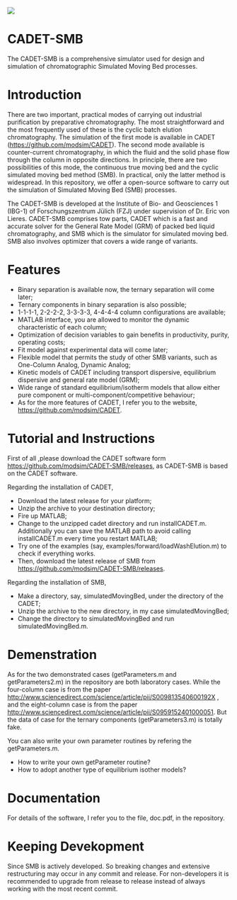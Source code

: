 ![](https://github.com/modsim/CADET/blob/master/doc/logo/CADET-GitHub.png)

# CADET-SMB
The CADET-SMB is a comprehensive simulator used for design and simulation of chromatographic Simulated Moving Bed processes. 

# Introduction

There are two important, practical modes of carrying out industrial purification by preparative chromatography. The most straightforward and the most frequently used of these is the cyclic batch elution chromatography. The simulation of the first mode is available in CADET (https://github.com/modsim/CADET). The second mode available is counter-current chromatography, in which the fluid and the solid phase flow through the column in opposite directions. In principle, there are two possibilities of this mode, the continuous true moving bed and the cyclic simulated moving bed method (SMB). In practical, only the latter method is widespread. In this repository, we offer a open-source software to carry out the simulation of Simulated Moving Bed (SMB) processes.

The CADET-SMB is developed at the Institute of Bio- and Geosciences 1 (IBG-1) of Forschungszentrum Jülich (FZJ) under supervision of Dr. Eric von Lieres. CADET-SMB comprises tow parts, CADET which is a fast and accurate solver for the General Rate Model (GRM) of packed bed liquid chromatography, and SMB which is the simulator for simulated moving bed. SMB also involves optimizer that covers a wide range of variants.

# Features

* Binary separation is available now, the ternary separation will come later;
* Ternary components in binary separation is also possible;
* 1-1-1-1, 2-2-2-2, 3-3-3-3, 4-4-4-4 column configurations are available;
* MATLAB interface, you are allowed to monitor the dynamic characteristic of each column;
* Optimization of decision variables to gain benefits in productivity, purity, operating costs;
* Fit model against experimental data will come later;
* Flexible model that permits the study of other SMB variants, such as One-Column Analog, Dynamic Analog;
* Kinetic models of CADET including transport dispersive, equilibrium dispersive and general rate model (GRM);
* Wide range of standard equilibrium/isotherm models that allow either pure component or multi-component/competitive behaviour;
* As for the more features of CADET, I refer you to the website, https://github.com/modsim/CADET.

# Tutorial and Instructions

First of all ,please download the CADET software form https://github.com/modsim/CADET-SMB/releases, as CADET-SMB is based on the CADET software.

Regarding the installation of CADET,

* Download the latest release for your platform;
* Unzip the archive to your destination directory;
* Fire up MATLAB;
* Change to the unzipped cadet directory and run installCADET.m. Additionally you can save the MATLAB path to avoid calling installCADET.m every time you restart MATLAB;
* Try one of the examples (say, examples/forward/loadWashElution.m) to check if everything works.
* Then, download the latest release of SMB from https://github.com/modsim/CADET-SMB/releases.

Regarding the installation of SMB,

* Make a directory, say, simulatedMovingBed, under the directory of the CADET;
* Unzip the archive to the new directory, in my case simulatedMovingBed;
* Change the directory to simulatedMovingBed and run simulatedMovingBed.m.

# Demenstration 

As for the two demonstrated cases (getParameters.m and getParameters2.m) in the repository are both laboratory cases. While the four-column case is from the paper http://www.sciencedirect.com/science/article/pii/S009813540600192X , and the eight-column case is from the paper http://www.sciencedirect.com/science/article/pii/S0959152401000051. But the data of case for the ternary components (getParameters3.m) is totally fake. 

You can also write your own parameter routines by refering the getParameters.m. 

* How to write your own getParameter routine?
* How to adopt another type of equilibrium isother models?

# Documentation 

For details of the software, I refer you to the file, doc.pdf, in the repository.

# Keeping Devekopment 

Since SMB is actively developed. So breaking changes and extensive restructuring may occur in any commit and release. For non-developers it is recommended to upgrade from release to release instead of always working with the most recent commit.
